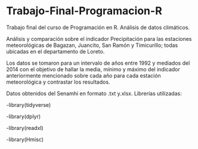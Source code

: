 # Trabajo-Final-Programacion-R
Trabajo final del curso de Programación en R. Análisis de datos climáticos.

Análisis y comparación sobre el indicador Precipitación para las estaciones meteorológicas de Bagazan, Juancito, San Ramón y Timicurillo; todas ubicadas en el departamento de Loreto.

Los datos se tomaron para un intervalo de años entre 1992 y mediados del 2014 con el objetivo de hallar la media, mínimo y máximo del indicador anteriormente mencionado sobre cada año para cada estación meteorológica y contrastar los resultados.

Datos obtenidos del Senamhi en formato .txt y.xlsx.
Librerías utilizadas:

-library(tidyverse)

-library(dplyr)

-library(readxl)

-library(Hmisc)

